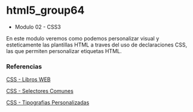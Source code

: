 # html5_group64

* Modulo 02 - CSS3

En este modulo veremos como podemos personalizar visual y esteticamente las plantillas HTML a traves del uso de declaraciones CSS, las que permiten personalizar etiquetas HTML.

### Referencias

[CSS - Libros WEB](https://librosweb.es/libro/css/)

[CSS - Selectores Comunes](http://slides.com/victor_malca/selectores-comunes-en-css/)

[CSS - Tipografias Personalizadas](http://slides.com/victor_malca/tipografias-personalizadas/)
